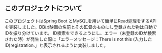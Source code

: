## このプロジェクトについて

このプロジェクトはSpring Boot とMySQLを用いて簡単にRead処理をするAPIを実装しました。DBは映画の名前とその監督のものにし登録された物は自動でIDを振り分けています。
ID検索をできるようにし、エラー（未登録のIDが検索された時）が発生した際に「エラーメッセージ：There is not this (入力したID)registration.」と表示されるように実装しました。
